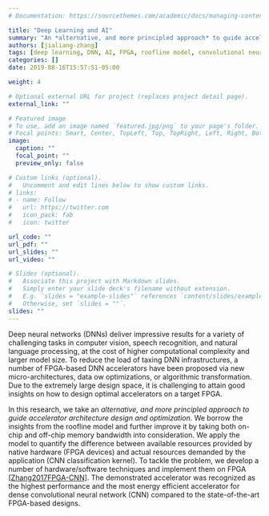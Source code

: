 ```yaml
---
# Documentation: https://sourcethemes.com/academic/docs/managing-content/

title: "Deep Learning and AI"
summary: "An *alternative, and more principled approach* to guide accelerator architecture design and optimization"
authors: [jialiang-zhang]
tags: [deep learning, DNN, AI, FPGA, roofline model, convolutional neural network, CNN]
categories: []
date: 2019-08-16T15:57:51-05:00

weight: 4

# Optional external URL for project (replaces project detail page).
external_link: ""

# Featured image
# To use, add an image named `featured.jpg/png` to your page's folder.
# Focal points: Smart, Center, TopLeft, Top, TopRight, Left, Right, BottomLeft, Bottom, BottomRight.
image:
  caption: ""
  focal_point: ""
  preview_only: false

# Custom links (optional).
#   Uncomment and edit lines below to show custom links.
# links:
# - name: Follow
#   url: https://twitter.com
#   icon_pack: fab
#   icon: twitter

url_code: ""
url_pdf: ""
url_slides: ""
url_video: ""

# Slides (optional).
#   Associate this project with Markdown slides.
#   Simply enter your slide deck's filename without extension.
#   E.g. `slides = "example-slides"` references `content/slides/example-slides.md`.
#   Otherwise, set `slides = ""`.
slides: ""
---
```

Deep neural networks (DNNs) deliver impressive results for a variety of challenging tasks in computer vision, speech recognition, and natural language processing, at the cost of higher computational complexity and larger model size. To reduce the load of taxing DNN infrastructures, a number of FPGA-based DNN accelerators have been proposed via new micro-architectures, data ow optimizations, or algorithmic transformation. Due to the extremely large design space, it is challenging to attain good insights on how to design optimal accelerators on a target FPGA.

In this research, we take an *alternative, and more principled approach to guide accelerator architecture design and optimization*. We borrow the insights from the roofline model and further improve it by taking both on-chip and off-chip memory bandwidth into consideration. We apply the model to quantify the difference between available resources provided by native hardware (FPGA devices) and actual resources demanded by the application (CNN classification kernel). To tackle the problem, we develop a number of hardware/software techniques and implement them on FPGA [[Zhang2017FPGA-CNN](/publication/zhang-2017-fpga-cnn)]. The demonstrated accelerator was recognized as the highest performance and the most energy efficient accelerator for dense convolutional neural network (CNN) compared to the state-of-the-art FPGA-based designs.
